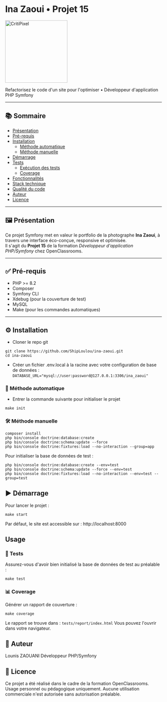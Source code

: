 # Ina Zaoui • Projet 15

<img src="../public/images/home.jpeg" alt="CritiPixel" width="200" />

Refactorisez le code d'un site pour l'optimiser • Développeur d'application PHP Symfony

---

## 📚 Sommaire

- [Présentation](#présentation)
- [Pré-requis](#pré-requis)
- [Installation](#installation)
  - [Méthode automatique](#méthode-automatique)
  - [Méthode manuelle](#méthode-manuelle)
- [Démarrage](#démarrage)
- [Tests](#tests)
  - [Exécution des tests](#exécution-des-tests)
  - [Coverage](#coverage)
- [Fonctionnalités](#fonctionnalités)
- [Stack technique](#stack-technique)
- [Qualité du code](#qualité-du-code)
- [Auteur](#auteur)
- [Licence](#licence)

---

## 🖼️ Présentation

Ce projet Symfony met en valeur le portfolio de la photographe **Ina Zaoui**, à travers une interface éco-conçue, responsive et optimisée.  
Il s'agit du **Projet 15** de la formation *Développeur d'application PHP/Symfony* chez OpenClassrooms.

---

## ✅ Pré-requis

- PHP >= 8.2
- Composer
- Symfony CLI
- Xdebug (pour la couverture de test)
- MySQL
- Make (pour les commandes automatiques)

---

## ⚙️ Installation

- Cloner le repo git
```
git clone https://github.com/ShipLoulou/ina-zaoui.git
cd ina-zaoui
```
- Créer un fichier .env.local à la racine avec votre configuration de base de données : 
`DATABASE_URL="mysql://user:password@127.0.0.1:3306/ina_zaoui"`

### 🔁 Méthode automatique
- Entrer la commande suivante pour initialiser le projet
```
make init
```

### 🛠️ Méthode manuelle
```
composer install
php bin/console doctrine:database:create
php bin/console doctrine:schema:update --force
php bin/console doctrine:fixtures:load --no-interaction --group=app
```
Pour initialiser la base de données de test :
```
php bin/console doctrine:database:create --env=test
php bin/console doctrine:schema:update --force --env=test
php bin/console doctrine:fixtures:load --no-interaction --env=test --group=test
```


## ▶️ Démarrage

Pour lancer le projet :
```
make start
```
Par défaut, le site est accessible sur : http://localhost:8000

## Usage 

### 🧪 Tests

Assurez-vous d'avoir bien initialisé la base de données de test au préalable :
```
make test
```

### 📊 Coverage

Générer un rapport de couverture :
```
make coverage
```
Le rapport se trouve dans : `tests/report/index.html`
Vous pouvez l'ouvrir dans votre navigateur.

## 👤 Auteur
Lounis ZAOUANI
Développeur PHP/Symfony

## 📄 Licence
Ce projet a été réalisé dans le cadre de la formation OpenClassrooms.
Usage personnel ou pédagogique uniquement.
Aucune utilisation commerciale n'est autorisée sans autorisation préalable.